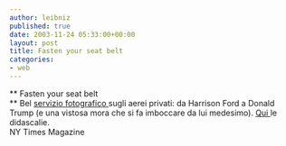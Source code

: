 ```yaml
---
author: leibniz
published: true
date: 2003-11-24 05:33:00+00:00
layout: post
title: Fasten your seat belt
categories:
- web
---
```


 **   Fasten your seat belt   
** Bel  [ servizio fotografico ](http://www.nytimes.com/slideshow/2003/11/20/magazine/20031123PORT_1.html)sugli aerei privati: da Harrison Ford a Donald Trump (e una vistosa mora che si fa imboccare da lui medesimo).  [ Qui ](http://www.nytimes.com/2003/11/23/magazine/23PLANES.html)le didascalie.   
NY Times Magazine
